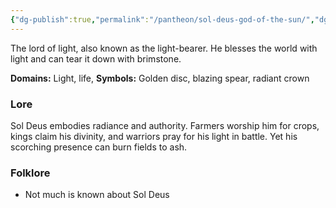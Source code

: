 ```yaml
---
{"dg-publish":true,"permalink":"/pantheon/sol-deus-god-of-the-sun/","dgPassFrontmatter":true}
---
```



The lord of light, also known as the light-bearer. He blesses the world with light and can tear it down with brimstone.

**Domains:** Light, life,
**Symbols:** Golden disc, blazing spear, radiant crown

### Lore

Sol Deus embodies radiance and authority. Farmers worship him for crops, kings claim his divinity, and warriors pray for his light in battle. Yet his scorching presence can burn fields to ash.

### Folklore

- Not much is known about Sol Deus